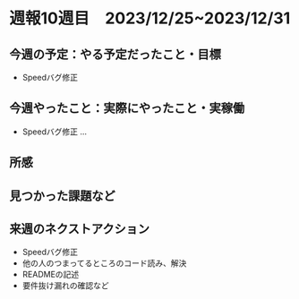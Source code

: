 
# 週報10週目　2023/12/25~2023/12/31


## 今週の予定：やる予定だったこと・目標
- Speedバグ修正

## 今週やったこと：実際にやったこと・実稼働
- Speedバグ修正 ... 


## 所感

## 見つかった課題など

  




## 来週のネクストアクション
- Speedバグ修正
- 他の人のつまってるところのコード読み、解決
- READMEの記述
- 要件抜け漏れの確認など
